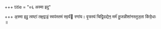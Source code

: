 +++
title = "०६ अस्मा इदु"

+++
अ॒स्मा इदु॒ त्वष्टा॑ तक्ष॒द्वज्रं॒ स्वप॑स्तमं स्व॒र्यं रणा॑य। वृ॒त्रस्य॑ चिद्वि॒दद्येन॒ मर्म॑ तु॒जन्नीशा॑नस्तुज॒ता कि॑ये॒धाः ॥